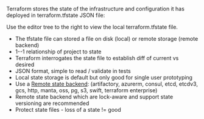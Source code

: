 Terraform stores the state of the infrastructure and configuration it has deployed in terraform.tfstate JSON file:

Use the editor tree to the right to view the local terraform.tfstate file.

* The tfstate file can stored a file on disk (local) or remote storage (remote backend)
* 1--1 relationship of project to state
* Terraform interrogates the state file to establish diff of current vs desired 
* JSON format, simple to read / validate in tests
* Local state storage is default but only good for single user prototyping
* Use a [Remote state backend](https://www.terraform.io/docs/state/remote.html): 
(artifactory, azurerm, consul, etcd, etcdv3, gcs, http, manta, oss, pg, s3, swift, terraform enterprise)
* Remote state backend which are lock-aware and support state versioning are recommended 
* Protect state files - loss of a state != good
